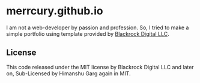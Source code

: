 # merrcury.github.io

I am not a web-developer by passion and profession. So, I tried to make a simple portfolio using template provided by [Blackrock Digital LLC](https://github.com/blackrockdigital). 

## License
This code released under the MIT license by Blackrock Digital LLC and later on, Sub-Licensed by Himanshu Garg again in MIT.
